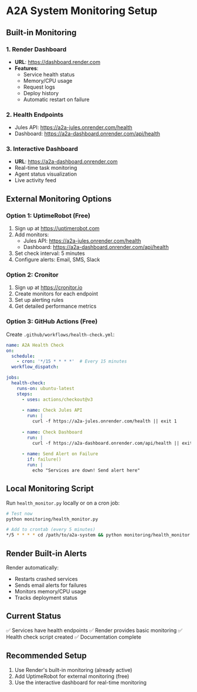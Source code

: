 # A2A System Monitoring Setup

## Built-in Monitoring

### 1. Render Dashboard
- **URL**: https://dashboard.render.com
- **Features**:
  - Service health status
  - Memory/CPU usage
  - Request logs
  - Deploy history
  - Automatic restart on failure

### 2. Health Endpoints
- Jules API: https://a2a-jules.onrender.com/health
- Dashboard: https://a2a-dashboard.onrender.com/api/health

### 3. Interactive Dashboard
- **URL**: https://a2a-dashboard.onrender.com
- Real-time task monitoring
- Agent status visualization
- Live activity feed

## External Monitoring Options

### Option 1: UptimeRobot (Free)
1. Sign up at https://uptimerobot.com
2. Add monitors:
   - Jules API: https://a2a-jules.onrender.com/health
   - Dashboard: https://a2a-dashboard.onrender.com/api/health
3. Set check interval: 5 minutes
4. Configure alerts: Email, SMS, Slack

### Option 2: Cronitor
1. Sign up at https://cronitor.io
2. Create monitors for each endpoint
3. Set up alerting rules
4. Get detailed performance metrics

### Option 3: GitHub Actions (Free)
Create `.github/workflows/health-check.yml`:
```yaml
name: A2A Health Check
on:
  schedule:
    - cron: '*/15 * * * *'  # Every 15 minutes
  workflow_dispatch:

jobs:
  health-check:
    runs-on: ubuntu-latest
    steps:
      - uses: actions/checkout@v3
      
      - name: Check Jules API
        run: |
          curl -f https://a2a-jules.onrender.com/health || exit 1
          
      - name: Check Dashboard
        run: |
          curl -f https://a2a-dashboard.onrender.com/api/health || exit 1
          
      - name: Send Alert on Failure
        if: failure()
        run: |
          echo "Services are down! Send alert here"
```

## Local Monitoring Script

Run `health_monitor.py` locally or on a cron job:

```bash
# Test now
python monitoring/health_monitor.py

# Add to crontab (every 5 minutes)
*/5 * * * * cd /path/to/a2a-system && python monitoring/health_monitor.py
```

## Render Built-in Alerts

Render automatically:
- Restarts crashed services
- Sends email alerts for failures
- Monitors memory/CPU usage
- Tracks deployment status

## Current Status
✅ Services have health endpoints
✅ Render provides basic monitoring
✅ Health check script created
✅ Documentation complete

## Recommended Setup
1. Use Render's built-in monitoring (already active)
2. Add UptimeRobot for external monitoring (free)
3. Use the interactive dashboard for real-time monitoring
